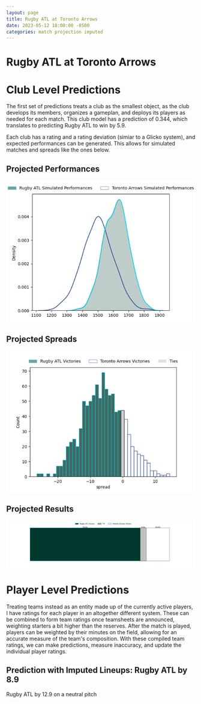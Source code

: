 ```yaml
---  
layout: page  
title: Rugby ATL at Toronto Arrows  
date: 2023-05-12 18:00:00 -0500  
categories: match projection imputed  
---
```

# Rugby ATL at Toronto Arrows

# Club Level Predictions


The first set of predictions treats a club as the smallest object, as the club develops its members, organizes a gameplan, and deploys its players as needed for each match. This club model has a prediction of 0.344, which translates to predicting Rugby ATL to win by 5.9.

Each club has a rating and a rating deviation (simiar to a Glicko system), and expected performances can be generated. This allows for simulated matches and spreads like the ones below.
## Projected Performances


![Projected Performances](plots/performances_2023-05-12-TorontoArrows-RugbyATL.png)
## Projected Spreads


![Projected Spreads](plots/spreads_2023-05-12-TorontoArrows-RugbyATL.png)
## Projected Results


![Projected Results](plots/resultbar_2023-05-12-TorontoArrows-RugbyATL.png)
# Player Level Predictions


Treating teams instead as an entity made up of the currently active players, I have ratings for each player in an altogether different system. These can be combined to form team ratings once teamsheets are announced, weighting starters a bit higher than the reserves. After the match is played, players can be weighted by their minutes on the field, allowing for an accurate measure of the team's composition. With these compiled team ratings, we can make predictions, measure inaccuracy, and update the individual player ratings.
## Prediction with Imputed Lineups: Rugby ATL by 8.9


Rugby ATL by 12.9 on a neutral pitch


